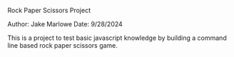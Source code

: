 Rock Paper Scissors Project

Author: Jake Marlowe 
Date: 9/28/2024

This is a project to test basic javascript knowledge by building a command line based rock paper scissors game.